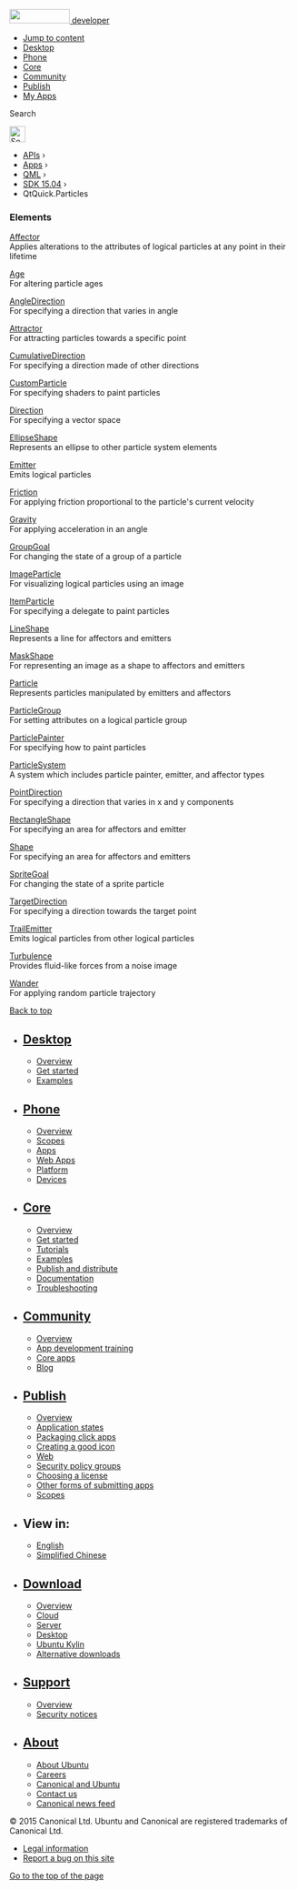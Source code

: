 <a href="https://developer.ubuntu.com/" class="logo-ubuntu"><img src="https://developer.ubuntu.com/assets/sites/ubuntu/latest/u/img/logos/logo-ubuntu-orange.svg" width="106" height="25" /> <span>developer</span></a>

-   [Jump to content](index.html#main-content)
-   [Desktop](https://developer.ubuntu.com/en/desktop/)
-   [Phone](https://developer.ubuntu.com/en/phone/)
-   [Core](https://developer.ubuntu.com/core)
-   [Community](https://developer.ubuntu.com/en/community/)
-   [Publish](https://developer.ubuntu.com/en/publish/)
-   [My Apps](https://myapps.developer.ubuntu.com/)

Search

<img src="https://developer.ubuntu.com/assets/sites/ubuntu/latest/u/img/search-white.svg" alt="Search" height="28" />

-   [APIs](../../../../index.html) ›
-   [Apps](../../../index.html) ›
-   [QML](../../index.html) ›
-   <a href="../index.html" class="sub-nav-item">SDK 15.04</a> ›
-   QtQuick.Particles

<!-- -->

### Elements

[Affector](../QtQuick.Particles.Affector/index.html)  
Applies alterations to the attributes of logical particles at any point in their lifetime

[Age](../QtQuick.Particles.Age/index.html)  
For altering particle ages

[AngleDirection](../QtQuick.Particles.AngleDirection/index.html)  
For specifying a direction that varies in angle

[Attractor](../QtQuick.Particles.Attractor/index.html)  
For attracting particles towards a specific point

[CumulativeDirection](../QtQuick.Particles.CumulativeDirection/index.html)  
For specifying a direction made of other directions

[CustomParticle](../QtQuick.Particles.CustomParticle/index.html)  
For specifying shaders to paint particles

[Direction](../QtQuick.Particles.Direction/index.html)  
For specifying a vector space

[EllipseShape](../QtQuick.Particles.EllipseShape/index.html)  
Represents an ellipse to other particle system elements

[Emitter](../QtQuick.Particles.Emitter/index.html)  
Emits logical particles

[Friction](../QtQuick.Particles.Friction/index.html)  
For applying friction proportional to the particle's current velocity

[Gravity](../QtQuick.Particles.Gravity/index.html)  
For applying acceleration in an angle

[GroupGoal](../QtQuick.Particles.GroupGoal/index.html)  
For changing the state of a group of a particle

[ImageParticle](../QtQuick.Particles.ImageParticle/index.html)  
For visualizing logical particles using an image

[ItemParticle](../QtQuick.Particles.ItemParticle/index.html)  
For specifying a delegate to paint particles

[LineShape](../QtQuick.Particles.LineShape/index.html)  
Represents a line for affectors and emitters

[MaskShape](../QtQuick.Particles.MaskShape/index.html)  
For representing an image as a shape to affectors and emitters

[Particle](../QtQuick.Particles.Particle/index.html)  
Represents particles manipulated by emitters and affectors

[ParticleGroup](../QtQuick.Particles.ParticleGroup/index.html)  
For setting attributes on a logical particle group

[ParticlePainter](../QtQuick.Particles.ParticlePainter/index.html)  
For specifying how to paint particles

[ParticleSystem](../QtQuick.Particles.ParticleSystem/index.html)  
A system which includes particle painter, emitter, and affector types

[PointDirection](../QtQuick.Particles.PointDirection/index.html)  
For specifying a direction that varies in x and y components

[RectangleShape](../QtQuick.Particles.RectangleShape/index.html)  
For specifying an area for affectors and emitter

[Shape](../QtQuick.Particles.Shape/index.html)  
For specifying an area for affectors and emitters

[SpriteGoal](../QtQuick.Particles.SpriteGoal/index.html)  
For changing the state of a sprite particle

[TargetDirection](../QtQuick.Particles.TargetDirection/index.html)  
For specifying a direction towards the target point

[TrailEmitter](../QtQuick.Particles.TrailEmitter/index.html)  
Emits logical particles from other logical particles

[Turbulence](../QtQuick.Particles.Turbulence/index.html)  
Provides fluid-like forces from a noise image

[Wander](../QtQuick.Particles.Wander/index.html)  
For applying random particle trajectory

[Back to top](index.html#)

-   [Desktop](https://developer.ubuntu.com/en/desktop/)
    ---------------------------------------------------

    -   [Overview](https://developer.ubuntu.com/en/desktop/)
    -   [Get started](http://snapcraft.io/?utm_source=developer.ubuntu.com&utm_medium=devportal&utm_term=snaps%20snapcraft%20desktop&utm_content=menu&utm_campaign=duc_snappers)
    -   [Examples](https://github.com/ubuntu/snappy-playpen)

-   [Phone](https://developer.ubuntu.com/en/phone/)
    -----------------------------------------------

    -   [Overview](https://developer.ubuntu.com/en/phone/)
    -   [Scopes](https://developer.ubuntu.com/en/phone/scopes/)
    -   [Apps](https://developer.ubuntu.com/en/phone/apps/)
    -   [Web Apps](https://developer.ubuntu.com/en/phone/web/)
    -   [Platform](https://developer.ubuntu.com/en/phone/platform/)
    -   [Devices](https://developer.ubuntu.com/en/phone/devices/)

-   [Core](https://developer.ubuntu.com/core)
    -----------------------------------------

    -   [Overview](https://developer.ubuntu.com/core)
    -   [Get started](https://developer.ubuntu.com/core/get-started)
    -   [Tutorials](https://developer.ubuntu.com/core/tutorials)
    -   [Examples](https://developer.ubuntu.com/core/examples)
    -   [Publish and distribute](https://developer.ubuntu.com/core/publish-and-distribute)
    -   [Documentation](https://developer.ubuntu.com/core/documentation)
    -   [Troubleshooting](https://developer.ubuntu.com/core/troubleshooting)

-   [Community](https://developer.ubuntu.com/en/community/)
    -------------------------------------------------------

    -   [Overview](https://developer.ubuntu.com/en/community/)
    -   [App development training](https://developer.ubuntu.com/en/community/training/)
    -   [Core apps](https://developer.ubuntu.com/en/community/core-apps/)
    -   [Blog](https://developer.ubuntu.com/en/community/blog/)

-   [Publish](https://developer.ubuntu.com/en/publish/)
    ---------------------------------------------------

    -   [Overview](https://developer.ubuntu.com/en/publish/)
    -   [Application states](https://developer.ubuntu.com/en/publish/application-states/)
    -   [Packaging click apps](https://developer.ubuntu.com/en/publish/packaging-click-apps/)
    -   [Creating a good icon](https://developer.ubuntu.com/en/publish/creating-a-good-icon/)
    -   [Web](https://developer.ubuntu.com/en/publish/web/)
    -   [Security policy groups](https://developer.ubuntu.com/en/publish/security-policy-groups/)
    -   [Choosing a license](https://developer.ubuntu.com/en/publish/choosing-a-license/)
    -   [Other forms of submitting apps](https://developer.ubuntu.com/en/publish/other-forms-of-submitting-apps/)
    -   [Scopes](https://developer.ubuntu.com/en/publish/scopes/)

-   View in:
    --------

    -   [English](index.html "Change to language: English")
    -   [Simplified Chinese](index.html "Change to language: Simplified Chinese")

-   [Download](http://ubuntu.com/download/)
    ---------------------------------------

    -   [Overview](http://ubuntu.com/download)
    -   [Cloud](http://ubuntu.com/download/cloud)
    -   [Server](http://ubuntu.com/download/server)
    -   [Desktop](http://ubuntu.com/download/desktop)
    -   [Ubuntu Kylin](http://ubuntu.com/download/ubuntu-kylin)
    -   [Alternative downloads](http://ubuntu.com/download/alternative-downloads)

-   [Support](http://ubuntu.com/support/)
    -------------------------------------

    -   [Overview](http://ubuntu.com/support)
    -   [Security notices](http://www.ubuntu.com/usn/)

-   [About](http://ubuntu.com/about/)
    ---------------------------------

    -   [About Ubuntu](http://ubuntu.com/about/about-ubuntu)
    -   [Careers](http://www.canonical.com/careers)
    -   [Canonical and Ubuntu](http://ubuntu.com/about/canonical-and-ubuntu)
    -   [Contact us](http://ubuntu.com/about/contact-us)
    -   [Canonical news feed](http://insights.ubuntu.com/feed/)

© 2015 Canonical Ltd. Ubuntu and Canonical are registered trademarks of Canonical Ltd.

-   [Legal information](http://www.ubuntu.com/legal)
-   [Report a bug on this site](https://bugs.launchpad.net/developer-ubuntu-com/)

<span class="accessibility-aid">[Go to the top of the page](index.html#)</span>

